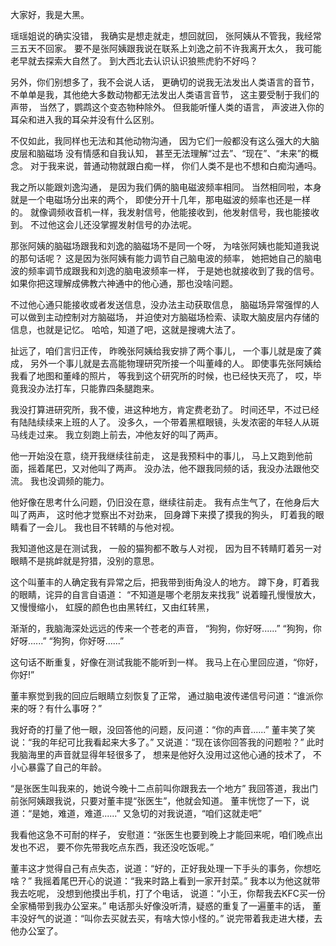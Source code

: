 大家好，我是大黑。

瑶瑶姐说的确实没错，
我确实是想走就走，想回就回，
张阿姨从不管我，我经常三五天不回家。
要不是张阿姨跟我说在联系上刘逸之前不许我离开太久，
我可能老早就去探索大自然了。
到大西北去认识认识狼熊虎豹不好吗？

另外，你们别想多了，我不会说人话，
更确切的说我无法发出人类语言的音节，
不单单是我，其他绝大多数动物都无法发出人类语言音节，
这主要受制于我们的声带，
当然了，鹦鹉这个变态物种除外。
但我能听懂人类的语言，
声波进入你的耳朵和进入我的耳朵并没有什么区别。

不仅如此，我同样也无法和其他动物沟通，
因为它们一般都没有这么强大的大脑皮层和脑磁场
没有情感和自我认知，
甚至无法理解“过去”、“现在”、“未来”的概念。
对于我来说，普通动物就跟白痴一样，
你们人类不是也不想和白痴沟通吗。

我之所以能跟刘逸沟通，
是因为我们俩的脑电磁波频率相同。
当然相同啦，本身就是一个电磁场分出来的两个，
即使分开十几年，那电磁波的频率也还是一样的。
就像调频收音机一样，我发射信号，他能接收到，他发射信号，我也能接收到。
不过他这会儿还没掌握发射信号的办法呢。

那张阿姨的脑磁场跟我和刘逸的脑磁场不是同一个呀，
为啥张阿姨也能知道我说的那句话呢？
这是因为张阿姨有能力调节自己脑电波的频率，
她把她自己的脑电波的频率调节成跟我和刘逸的脑电波频率一样，
于是她也就接收到了我的信号。
如果你把这理解成佛教六神通中的他心通，那也没啥问题。

不过他心通只能接收或者发送信息，没办法主动获取信息，
脑磁场异常强悍的人可以做到主动控制对方脑磁场，
并迫使对方脑磁场检索、读取大脑皮层内存储的信息，也就是记忆。
哈哈，知道了吧，这就是搜魂大法了。

扯远了，咱们言归正传，
昨晚张阿姨给我安排了两个事儿，
一个事儿就是废了龚成，
另外一个事儿就是去高能物理研究所接一个叫董峰的人。
即使事先张阿姨给我看了地图和董峰的照片，
等我到这个研究所的时候，也已经快天亮了，
哎，毕竟我没办法打车，只能靠四条腿跑来。

我没打算进研究所，我不傻，进这种地方，肯定费老劲了。
时间还早，不过已经有陆陆续续来上班的人了。
没多久，一个带着黑框眼镜，头发浓密的年轻人从斑马线走过来。
我立刻跑上前去，冲他友好的叫了两声。

他一开始没在意，绕开我继续往前走，
这是我预料中的事儿，
马上又跑到他前面，摇着尾巴，又对他叫了两声。
没办法，他不跟我同频的话，我没办法跟他交流。
我也没调频的能力。

他好像在思考什么问题，仍旧没在意，继续往前走。
我有点生气了，在他身后大叫了两声，
这时他才觉察出不对劲来，
回身蹲下来摸了摸我的狗头，
盯着我的眼睛看了一会儿。
我也目不转睛的与他对视。

我知道他这是在测试我，
一般的猫狗都不敢与人对视，
因为目不转睛盯着另一对眼睛不是挑衅就是狩猎，没别的意思。

这个叫董丰的人确定我有异常之后，把我带到街角没人的地方。
蹲下身，盯着我的眼睛，诧异的自言自语道：
“不知道是哪个老朋友来找我”
说着瞳孔慢慢放大，又慢慢缩小，
虹膜的颜色也由黑转红，又由红转黑，

渐渐的，我脑海深处远远的传来一个苍老的声音，
“狗狗，你好呀......”
“狗狗，你好呀......”
“狗狗，你好呀......”

这句话不断重复，好像在测试我能不能听到一样。
我马上在心里回应道，“你好，你好!”

董丰察觉到我的回应后眼睛立刻恢复了正常，
通过脑电波传递信号问道：“谁派你来的呀？有什么事呀？”

我好奇的打量了他一眼，没回答他的问题，反问道：“你的声音......”
董丰笑了笑说：“我的年纪可比我看起来大多了。”
又说道：“现在该你回答我的问题啦？”
此时我脑海里的声音就显得年轻很多了，
想来是他好久没用过这他心通的技术了，
不小心暴露了自己的年龄。

“是张医生叫我来的，她说今晚十二点前叫你跟我去一个地方”
我回答道，我出门前张阿姨跟我说，只要对董丰提“张医生”，他就会知道。
董丰恍惚了一下，说道：“是她，难道，难道......”
又急切的对我说道，“咱们这就走吧”

我看他这急不可耐的样子，
安慰道：“张医生也要到晚上才能回来呢，咱们晚点出发也不迟，
要不你先带我吃点东西，我还没吃饭呢。”

董丰这才觉得自己有点失态，说道：“好的，正好我处理一下手头的事务，你想吃啥？”
我摇着尾巴开心的说道：“我来时路上看到一家开封菜。”
我本以为他这就带我去吃呢，
没想到他摸出手机，打了个电话，
说道：“小王，你帮我去KFC买一份全家桶带到我办公室来。”
电话那头好像没听清，疑惑的重复了一遍董丰的话，
董丰没好气的说道：“叫你去买就去买，有啥大惊小怪的。”
说完带着我走进大楼，去他办公室了。








